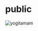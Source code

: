 # public
![yogitamam](https://github.com/user-attachments/assets/3c573aec-89c5-42e5-91ed-ddc9d244ea64)
